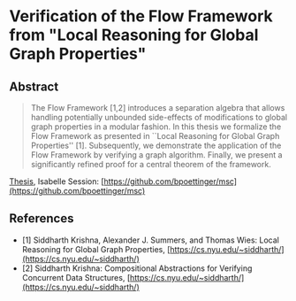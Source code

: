 # Verification of the Flow Framework from "Local Reasoning for Global Graph Properties"

## Abstract

>  The Flow Framework [1,2] introduces a separation algebra that allows handling potentially unbounded
>  side-effects of modifications to global graph properties in a modular fashion.
>  In this thesis we formalize the Flow Framework as presented in ``Local Reasoning for Global Graph Properties''
>  [1].
>  Subsequently, we demonstrate the application of the Flow Framework by verifying a graph algorithm.
>  Finally, we present a significantly refined proof for a central theorem of the framework.

[Thesis](https://github.com/bpoettinger/msc/docs/thesis.pdf),
Isabelle Session: [https://github.com/bpoettinger/msc](https://github.com/bpoettinger/msc)

## References

* [1] Siddharth Krishna, Alexander J. Summers, and Thomas Wies: Local Reasoning for Global Graph Properties, [https://cs.nyu.edu/~siddharth/](https://cs.nyu.edu/~siddharth/)
* [2] Siddharth Krishna: Compositional Abstractions for Verifying Concurrent Data Structures, [https://cs.nyu.edu/~siddharth/](https://cs.nyu.edu/~siddharth/)

